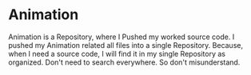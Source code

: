 # Animation
Animation is a Repository, where I Pushed my worked source code. I pushed my Animation related all files into a single Repository. Because, when I need a source code, I will find it in my single Repository as organized. Don't need to search everywhere. So don't misunderstand.
